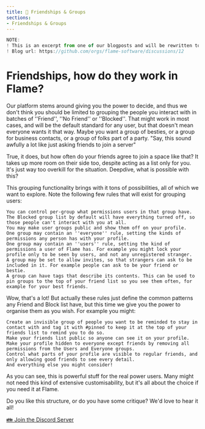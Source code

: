 ```yaml
---
title: 🤝 Friendships & Groups
sections:
- Friendships & Groups
---
```


```js
NOTE:
! This is an excerpt from one of our blogposts and will be rewritten to fit the style of a documentation.
! Blog url: https://github.com/orgs/flame-software/discussions/12
```

# Friendships, how do they work in Flame? <a name="Friendships & Groups"></a>

Our platform stems around giving you the power to decide, and thus we don't think you should be limited to grouping the people you interact with in batches of ''Friend'', ''No Friend'' or ''Blocked''. That might work in most cases, and will be the default standard for any user, but that doesn't mean everyone wants it that way. Maybe you want a group of besties, or a group for business contacts, or a group of folks part of a party.
"Say, this sound awfully a lot like just asking friends to join a server"

True, it does, but how often do your friends agree to join a space like that? It takes up more room on their side too, despite acting as a list only for you. It's just way too overkill for the situation.
Deepdive, what is possible with this?

This grouping functionality brings with it tons of possibilities, all of which we want to explore. Note the following few rules that will exist for grouping users:

    You can control per-group what permissions users in that group have. The Blocked group list by default will have everything turned off, so those people can't interact with you at all.
    You may make user groups public and show them off on your profile.
    One group may contain an ''everyone'' rule, setting the kinds of permissions any person has with your profile.
    One group may contain an ''users'' rule, setting the kind of permissions a user of Flame has. For example you might lock your profile only to be seen by users, and not any unregistered stranger.
    A group may be set to allow invites, so that strangers can ask to be included in it. For example people can ask to be your friend or bestie.
    A group can have tags that describe its contents. This can be used to pin groups to the top of your friend list so you see them often, for example for your best friends.

Wow, that's a lot! But actually these rules just define the common patterns any Friend and Block list have, but this time we give you the power to organise them as you wish. For example you might:

    Create an invisible group of people you want to be reminded to stay in contact with and tag it with #pinned to keep it at the top of your friends list to remind you to do so.
    Make your friends list public so anyone can see it on your profile.
    Make your profile hidden to everyone except friends by removing all permissions from the Users and Everyone groups.
    Control what parts of your profile are visible to regular friends, and only allowing good friends to see every detail.
    And everything else you might consider!

As you can see, this is powerful stuff for the real power users. Many might not need this kind of extensive customisability, but it's all about the choice if you need it at Flame.

Do you like this structure, or do you have some critique? We'd love to hear it all!

<span class="links">

[👪 Join the Discord Server](https://discord.gg/Z6qcNckczz)

</span>